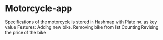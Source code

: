# Motorcycle-app
Specifications of the motorcycle is stored in Hashmap with Plate no. as key value
Features:
Adding new bike.
Removing bike from list
Counting
Revising the price of the bike

